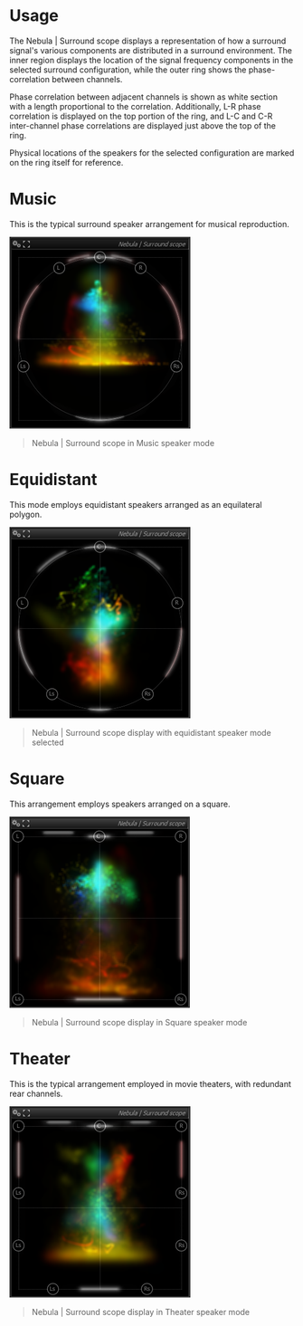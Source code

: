 # Usage
The Nebula | Surround scope displays a representation of how a surround signal's various components are distributed in a surround environment. 
The inner region displays the location of the signal frequency components in the selected surround configuration, while the outer ring shows the phase-correlation between channels.

Phase correlation between adjacent channels is shown as white section with a length proportional to the correlation. 
Additionally, L-R phase correlation is displayed on the top portion of the ring, and L-C and C-R inter-channel phase correlations are displayed just above the top of the ring.

Physical locations of the speakers for the selected configuration are marked on the ring itself for reference.

# Music
This is the typical surround speaker arrangement for musical reproduction.

![](include/FluxTAnalyzer_2011-08-05_17-19-06-77.png)

> Nebula | Surround scope in Music speaker mode

# Equidistant
This mode employs equidistant speakers arranged as an equilateral polygon.

![](include/FluxTAnalyzer_2011-08-05_17-22-58-75.png)

> Nebula | Surround scope display with equidistant speaker mode selected

# Square
This arrangement employs speakers arranged on a square.

![](include/FluxTAnalyzer_2011-08-05_17-23-22-75.png)

> Nebula | Surround scope display in Square speaker mode

# Theater
This is the typical arrangement employed in movie theaters, with redundant rear channels.

![](include/FluxTAnalyzer_2011-08-05_17-23-45-87.png)

> Nebula | Surround scope display in Theater speaker mode






